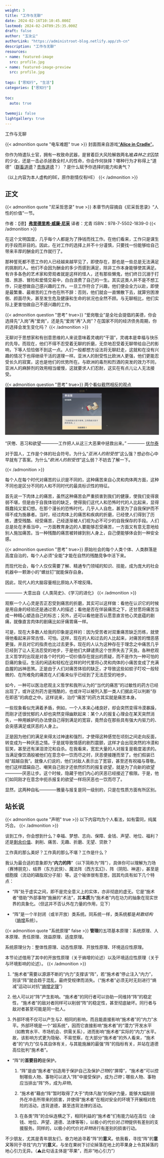 ```yaml
---
weight: 3
title: "工作与无聊"
date: 2024-02-16T10:10:45.000Z
lastmod: 2024-02-24T09:25:35.000Z
draft: false
author: "玉汝尘"
authorLink: "https://administroot-blog.netlify.app/zh-cn"
description: "工作与无聊" 
resources:
- name: featured-image
  src: profile.jpg
- name: featured-image-preview
  src: profile.jpg

tags: ["思知行", "生活"]
categories: ["思知行"]

toc:
  auto: true

twemoji: false
lightgallery: true
---
```


工作与无聊

<!--more-->

{{< admonition quote "电车难题" true >}}
封面图来自游戏[“**Alice in Cradle**”](https://aliceincradle.com/)。

你作为特遣队士官，拥有一枚致命武器，是冒着巨大风险解救两名被*森林之主*囚禁的少女，还是一击必杀拯救全村人的性命，你会作何抉择？哪种行为才称得上“道德”（[群畜道德](https://www.zhihu.com/question/50618182/answer/1952632868?utm_oi=718748837266608128)？[贵族道德](https://www.zhihu.com/question/50618182/answer/1952632868?utm_oi=718748837266608128)？）？是什么赋予你选择的能力和勇气？

（以上内容为本人虚构的BE，原作剧情仅有HE）
{{< /admonition >}}

## 正文

{{< admonition quote "尼采哲思录" true >}}
本章节内容摘自《尼采哲思录》“人性的价值”一节。

作者：【德】[**弗里德里希·威廉·尼采**](https://baike.baidu.com/item/%E5%BC%97%E9%87%8C%E5%BE%B7%E9%87%8C%E5%B8%8C%C2%B7%E5%A8%81%E5%BB%89%C2%B7%E5%B0%BC%E9%87%87/2630781)  译者：尤青  ISBN：978-7-5502-1839-0
{{< /admonition >}}

在这个文明国度，几乎每个人都是为了挣钱而找工作。在他们看来，工作只是谋生的手段而非目的。因此，在对工作的选择上并不十分谨慎，只要找一份能够给自己带来丰厚的酬金的工作就行了。

那种誓死都不愿工作的人已经越来越罕见了，即使存在，那也是一些总是无法满足的挑剔的人。他们不会因为酬金的多少而感到满足，除非工作本身能够使其满足。有许多各色的艺术家和旁观者就是这样的怪人，还有那些懒鬼，他们终日沉溺于打猎、旅游、冒险和爱情交易中，白白浪费了自己的一生。其实这类人并不是不想工作，只是想做自己感兴趣的工作。一旦工作符合了兴趣，他们便会全力以赴，即使是最繁重、最艰苦的工作也在所不辞：否则，他们就会一直懒散下去，就算穷困潦倒、颜面尽失，甚至发生危及健康和生命的状况也全然不顾。与无聊相比，他们实际上更害怕做自己不感兴趣的工作。

{{< admonition question "思考" true>}}
“爱岗敬业”是全社会提倡的美德，你会选择先“入岗”再“爱岗”，还是先“爱岗”再“入岗”？在国家不同的经济债务周期，你的选择会发生变化吗？
{{< /admonition >}}

无聊对于思想家和有创意思维的人来说意味着灵魂的“干涸”，灵魂本是幸福与快乐的先导。而现在，他们不得不忍受着无聊的折磨，无奈地忍受着无聊带给自己的影响，下等人恰恰做不到这一点。人们一般都想方设法将无聊赶走，这就和在没有兴趣的情况下也得继续干活的道理一样。亚洲人的耐受性比欧洲人更强，他们更能忍受长久的寂寞，这也是他们的优势所在。与欧洲的毒剂和烈酒的突发的效力不同，亚洲人的麻醉剂的效用相当缓慢，这就要求人们忍耐，这实在有点儿让人无法接受。

{{< admonition question "思考" true>}}
两个看似截然相反的观点![段子](./段子.png)

“厌倦、恶习和欲望————工作把人从这三大恶果中拯救出来。” ———— [伏尔泰](https://baike.baidu.com/item/%E4%BC%8F%E5%B0%94%E6%B3%B0/5281)

对于国人，工作是个体的社会符号。为什么“*亚洲人的耐受性*”这么强？想必你心中早就有了答案。为什么“*欧洲人的耐受性*”这么弱？不妨去了解一下。

{{< /admonition >}}

每个人在每个时代对痛苦的认识是不同的，这种痛苦来自心灵和肉体两方面，这种不同也是区分不同的人和不同时代的最具标识性的特征。

首先说一下肉体上的痛苦，虽然这种痛苦会严重损害到我们的健康，使我们变得衰弱不堪，但是由于自我体验的缺乏，使得我们这代人和恐怖时代的人比起来，显得既蠢钝又爱幻想。在那个漫长的恐怖时代，几乎人人自危，甚至为了自我保护而不得不成为施暴者。当时，经过肉体上的痛苦和疾病的折磨，已经使人们得到了历练，遭受残酷、经受痛苦，己经逐渐被人们视为必不可少的自我保存的手段。人们总是处在矛盾当中，一方面教育身边的人要能够忍受痛苦，一方面又有意无意地给别人施加痛苦。当一种残酷的痛苦被转嫁到别人身上，自己便能够体会到一种安全感。

{{< admonition question "思考" true>}}
原始社会的每个人类个体、人类群落是高度自治的，每个人必须“全能”才能在自然的残酷竞争中活下来。

而现代社会，每个人仅仅需要了解、精通专门领域的知识、技能，成为庞大的社会机器中一颗渺小的“螺丝钉”就能保存自身。

因此，现代人的大脑容量相比原始人不增反降。

———— 大意出自《人类简史》、《学习的进化》
{{< /admonition >}}

观察一个人心灵是否正忍受到痛苦的折磨，其实可以这样做：看他在认识它的时候是用自身的经验还是通过旁人的描述；看他是否在佯装痛苦之下，还甘愿将痛苦当成一种精心塑造自己的标志；另外，还可以看他是否认愿意直言他心灵底蕴的剧痛，就像直言肉体的剧痛比如牙痛胃痛一样。

可是，现在大多数人给我的印象是这样的：因为受苦者对双重痛苦缺乏历练，就使得他看起来非常古怪、可怕。这样，现在的人和过去的人比起来，对痛苦的憎恶感更强，并且对它的指责也比过去更多。现在的人认为这种存在于理念之中痛苦几乎已经到了让人无法忍受的地步，于是他们大肆谴责这个世界失去了天良。各种悲观主义哲学的出现是对各个时代的一切价值存在提出的质疑，而不是作为一种可怕的巨痛的象征。生活的闲适和轻松在这样的时代里将心灵和肉体的小痛苦变成了充满血腥的凶神恶煞。正是由于人们对痛苦体验的缺乏，才导致这些如蚊子叮咬一般轻微的、在所难免的痛苦在人们看来似乎已经到了无法忍受的地步。

如今，一种可以医治悲观主义哲学和我所认为的“当代的痛苦”的过敏性的药方已经出现了，或许这剂药方是残酷的，也或许可以被列入那一类人们据此可以判断“存在即恶”的病症之中。这样说来，治疗“痛苦”的药方其实就是痛苦本身。

一些现象看似充满着矛盾，例如，一个人本来心绪良好，却会突然变得冷漠暴躁，而刚才还很忧郁的人却也突然变得幽默起来：某个人的报复心理会在某天突然消失，一种用嫉妒的办法使自己得到满足的宽容，竟然会在那些具有强大内驱力的、会突感满足或厌恶的人身上。

正是因为他们的满足来得太过神速和强烈，才使得这种感觉在顷刻之间走向反面，转变成为一种厌恶之情。于是就导致情感的剧烈震颤，这样才会出现突然的冷漠和狂笑，甚至还有涕泪滂沱和自杀。在我看来，宽宏大量的人对报复是极度渴求的。当满足像饮酒般被他们在意念中一饮而尽之时，厌恶便接踵而至了。他们假装已经“超越自我”。就像人们说的，他们对敌人表示出了宽容，甚至还有祝福与尊敬。他们这样蹂躏自己、嘲笑自己刚才还依然炽烈的报复欲望，就是为了向新的欲望————厌恶让步。这个时候，隐藏于他们内心的厌恶已经接近了极限。于是，他们如同刚才在意念中扼杀报复的欲望一样将厌恶也一饮而尽了。

显然，这两种自私————雅量与报复是同一级别的，只是在性质方面有所区别。

## 站长说

{{< admonition quote "声明" true >}}
以下内容均为个人看法，如有雷同，纯属巧合。
{{< /admonition >}}

谈到工作，你会想到什么？幸福、梦想、志向、保障、金钱、声望、地位、福利？还是[剩余价值](https://baike.baidu.com/item/%E5%89%A9%E4%BD%99%E4%BB%B7%E5%80%BC/288558)、剥削、痛苦、无趣、折磨、无望、贷款？

工作真的那么美好？工作真的那么不堪？工作是什么？

我认为最合适的意象即为“**内力的阵**”（以下简称为“阵”），具体你可以理解为力场（赛博朋克）、结界（东方武侠）、魔法阵（西方玄幻）、阵（阴阳、神道），甚至是细胞膜（流动的磷脂双分子层）等。这个喻体很有意思，因其均具有如下几个特点：

- “阵”处于虚实之间，即不是完全意义上的实体，亦非彻底的虚无。它是“施术者”借助“外部事物”施展的“术法”，其**本质**为“施术者”内在功力的抽象在现实世界的具象化。（但这并不否认外在力量的作用，见下）

- “阵”是一个半封闭（或半开放）类系统。同系统一样，类系统都是*耗散结构*（[熵增](https://baike.baidu.com/item/%E7%86%B5%E5%A2%9E%E5%8E%9F%E7%90%86/6431937?fromModule=search-result_lemma-recommend)系统）。

{{< admonition quote "系统原理" false >}}
**管理**的五项基本原理：系统原理、人本原理、责任原理、效益原理、适度原理。

系统原理分为：整体性原理、动态性原理、开放性原理、环境适应性原理。

本节论述借用了其中的开放性原理（关于熵增的论述）以及环境适应性原理（关于与环境影响的论述）。
{{< /admonition >}}

  1. “施术者”需要以源源不断的“内力”支撑该“阵”，若“施术者”停止注入“内力”，则该“阵”就会趋于混乱，最终受规律而消失。（“施术者”必须无时无刻进行“熵减”运动以对抗“[熵增定理](https://baike.baidu.com/item/%E7%86%B5%E5%A2%9E%E5%8E%9F%E7%90%86/6431937?fromModule=search-result_lemma-recommend)”）

  2. 他人可以对“阵”产生影响。“施术者”的同行者可以协助一同维持“阵”的稳定性，“施术者”的敌对者同样可以削弱“阵”的稳定性，甚至彻底破坏。同行者与敌对者甚至可能是同一批人。

  3. 外部环境不仅可以产生与2. 相同的影响，而且能直接影响“施术者”的“内力”水平。外部环境是一个“超系统”，因而它直接影响“施术者”的“潜力”开发水平（如教育水平、市场机会、供需关系），进而影响“施术者”实际的“内力”水平。故，该影响方式更为隐秘、不易觉察，在大部分“施术者”的外人看来，“施术者”的“内力”仅与其自体有关，与其能施展的最强“阵”的指标有关，并站在道德高位批判“施术者”。

- “阵”的**首要目的**是保护。

  1. “阵”是由“施术者”创造用于保护自己及保护*己物*的“屏障”，“施术者”可以控制哪些人物、事物可以进入“阵”中接受保护，成为*己物*；哪些人物、事物应当排出“阵”外，成为*异物*。

  2. “施术者”藉由“阵”暂时取得了大于“肉体凡胎”的保护力量，能够大幅削弱外在冲击所带来的损害，并使得“施术者”在相对安全的环境下开展相对危险的活动，违背道德，甚至违背法律的活动。

  3. 在各类“阵”的合纵连横之下，相同利益的“施术者”们有能力站在高位（金钱、地位、声望、道德、法律等等），以极小的代价对*己物*提供有差别的支援服务。同样的，以极小的代价对*异物*进行有差别的损害行动。

不少朋友，尤其是青年朋友们，奋力地追寻着“阵”的**意义**。依我看，寻找“阵”的**意义**等同于寻找“内力”的**意义**，与坐在果树下讨论掉落在地上的苹果身上令其掉落的地心引力无异。（:warning:此句话主体是“苹果”，而非“地心引力”）
